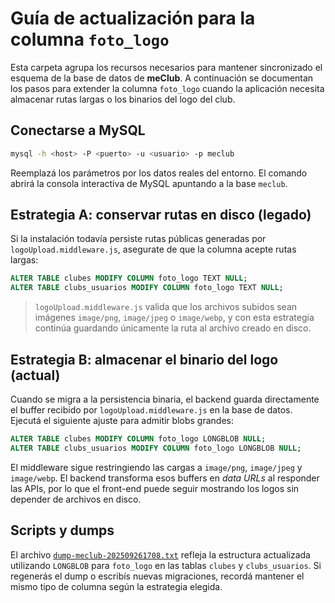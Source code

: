 # Guía de actualización para la columna `foto_logo`

Esta carpeta agrupa los recursos necesarios para mantener sincronizado el esquema de la base de datos de **meClub**. A continuación se documentan los pasos para extender la columna `foto_logo` cuando la aplicación necesita almacenar rutas largas o los binarios del logo del club.

## Conectarse a MySQL

```bash
mysql -h <host> -P <puerto> -u <usuario> -p meclub
```

Reemplazá los parámetros por los datos reales del entorno. El comando abrirá la consola interactiva de MySQL apuntando a la base `meclub`.

## Estrategia A: conservar rutas en disco (legado)

Si la instalación todavía persiste rutas públicas generadas por `logoUpload.middleware.js`, asegurate de que la columna acepte rutas largas:

```sql
ALTER TABLE clubes MODIFY COLUMN foto_logo TEXT NULL;
ALTER TABLE clubs_usuarios MODIFY COLUMN foto_logo TEXT NULL;
```

> `logoUpload.middleware.js` valida que los archivos subidos sean imágenes `image/png`, `image/jpeg` o `image/webp`, y con esta estrategia continúa guardando únicamente la ruta al archivo creado en disco.

## Estrategia B: almacenar el binario del logo (actual)

Cuando se migra a la persistencia binaria, el backend guarda directamente el buffer recibido por `logoUpload.middleware.js` en la base de datos. Ejecutá el siguiente ajuste para admitir blobs grandes:

```sql
ALTER TABLE clubes MODIFY COLUMN foto_logo LONGBLOB NULL;
ALTER TABLE clubs_usuarios MODIFY COLUMN foto_logo LONGBLOB NULL;
```

El middleware sigue restringiendo las cargas a `image/png`, `image/jpeg` y `image/webp`. El backend transforma esos buffers en *data URLs* al responder las APIs, por lo que el front-end puede seguir mostrando los logos sin depender de archivos en disco.

## Scripts y dumps

El archivo [`dump-meclub-202509261708.txt`](./dump-meclub-202509261708.txt) refleja la estructura actualizada utilizando `LONGBLOB` para `foto_logo` en las tablas `clubes` y `clubs_usuarios`. Si regenerás el dump o escribís nuevas migraciones, recordá mantener el mismo tipo de columna según la estrategia elegida.

